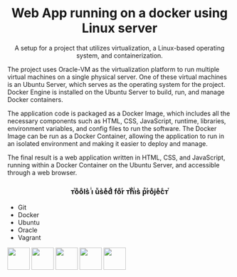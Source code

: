 <h1 align="center">Web App running on a docker using Linux server</h1>

<p align="center">
A setup for a project that utilizes virtualization, a Linux-based operating system, and containerization.

The project uses Oracle-VM as the virtualization platform to run multiple virtual machines on a single physical server. One of these virtual machines is an Ubuntu Server, which serves as the operating system for the project. Docker Engine is installed on the Ubuntu Server to build, run, and manage Docker containers.

The application code is packaged as a Docker Image, which includes all the necessary components such as HTML, CSS, JavaScript, runtime, libraries, environment variables, and config files to run the software. The Docker Image can be run as a Docker Container, allowing the application to run in an isolated environment and making it easier to deploy and manage.

The final result is a web application written in HTML, CSS, and JavaScript, running within a Docker Container on the Ubuntu Server, and accessible through a web browser.
</p>
<h3 align="center">ᴛⷮoͦoͦls͛ iͥ uͧs͛eͤdͩ foͦrͬ ᴛⷮhͪiͥs͛ рⷬrͬoͦjeͤcͨᴛⷮ</h3>
<div>
         <ul>
                  <li>Git</li>
                   <li>Docker</li>
                   <li>Ubuntu</li>
                   <li>Oracle</li>
                    <li>Vagrant</li>
         </ul>
<img width="50x" height="50px" src="https://cdn.jsdelivr.net/gh/devicons/devicon/icons/git/git-original.svg" />
<img width="50px" height="50px" src="https://cdn.jsdelivr.net/gh/devicons/devicon/icons/docker/docker-original.svg" />
<img width="50px" height="50px" src="https://cdn.jsdelivr.net/gh/devicons/devicon/icons/ubuntu/ubuntu-plain.svg" />
<img width="50px" height="50px"src="https://cdn.jsdelivr.net/gh/devicons/devicon/icons/oracle/oracle-original.svg" />
<img width="50px" height="50px"src="https://cdn.jsdelivr.net/gh/devicons/devicon/icons/vagrant/vagrant-original.svg" />
         

</div>




          

